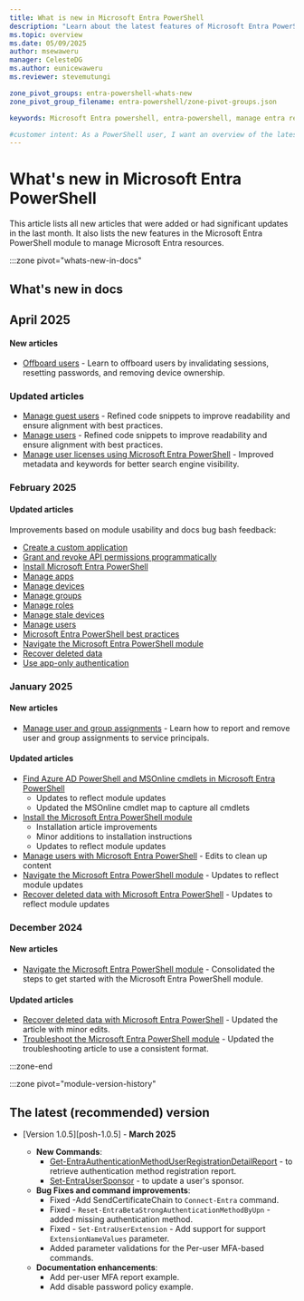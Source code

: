 ```yaml
---
title: What is new in Microsoft Entra PowerShell
description: "Learn about the latest features of Microsoft Entra PowerShell."
ms.topic: overview
ms.date: 05/09/2025
author: msewaweru
manager: CelesteDG
ms.author: eunicewaweru
ms.reviewer: stevemutungi

zone_pivot_groups: entra-powershell-whats-new
zone_pivot_group_filename: entra-powershell/zone-pivot-groups.json

keywords: Microsoft Entra powershell, entra-powershell, manage entra resources using powershell, entra powershell new features, what's new in entra powershell

#customer intent: As a PowerShell user, I want an overview of the latest features of Microsoft Entra PowerShell module and all the related doc updates.
---
```


# What's new in Microsoft Entra PowerShell

This article lists all new articles that were added or had significant updates in the last month. It also lists the new features in the Microsoft Entra PowerShell module to manage Microsoft Entra resources.

:::zone pivot="whats-new-in-docs"

## What's new in docs

## April 2025

#### New articles

- [Offboard users](offboard-user.md) - Learn to offboard users by invalidating sessions, resetting passwords, and removing device ownership.

### Updated articles

- [Manage guest users](manage-guest-users.md) - Refined code snippets to improve readability and ensure alignment with best practices.
- [Manage users](manage-user.md) - Refined code snippets to improve readability and ensure alignment with best practices.
- [Manage user licenses using Microsoft Entra PowerShell](how-to-manage-user-licenses.md) - Improved metadata and keywords for better search engine visibility.


### February 2025

#### Updated articles

Improvements based on module usability and docs bug bash feedback:

- [Create a custom application](create-custom-application.md)
- [Grant and revoke API permissions programmatically](how-to-grant-revoke-api-permissions.md)
- [Install Microsoft Entra PowerShell](installation.md)
- [Manage apps](manage-apps.md)
- [Manage devices](manage-devices.md)
- [Manage groups](manage-groups.md)
- [Manage roles](manage-roles.md)
- [Manage stale devices](manage-stale-devices.md)
- [Manage users](manage-user.md)
- [Microsoft Entra PowerShell best practices](entra-powershell-best-practices.md)
- [Navigate the Microsoft Entra PowerShell module](navigate-entraps.md)
- [Recover deleted data](recover-deleted-data.md)
- [Use app-only authentication](app-only-access-auth.md)

### January 2025

#### New articles

- [Manage user and group assignments](manage-user-group-assignment.md) - Learn how to report and remove user and group assignments to service principals.

#### Updated articles

- [Find Azure AD PowerShell and MSOnline cmdlets in Microsoft Entra PowerShell](azuread-powershell-to-entra-powershell-mapping.md)
  - Updates to reflect module updates
  - Updated the MSOnline cmdlet map to capture all cmdlets
- [Install the Microsoft Entra PowerShell module](installation.md)
  - Installation article improvements
  - Minor additions to installation instructions
  - Updates to reflect module updates
- [Manage users with Microsoft Entra PowerShell](manage-user.md) - Edits to clean up content
- [Navigate the Microsoft Entra PowerShell module](navigate-entraps.md) - Updates to reflect module updates
- [Recover deleted data with Microsoft Entra PowerShell](recover-deleted-data.md) - Updates to reflect module updates

### December 2024

#### New articles

- [Navigate the Microsoft Entra PowerShell module](navigate-entraps.md) - Consolidated the steps to get started with the Microsoft Entra PowerShell module.

#### Updated articles

- [Recover deleted data with Microsoft Entra PowerShell](recover-deleted-data.md) - Updated the article with minor edits.
- [Troubleshoot the Microsoft Entra PowerShell module](troubleshooting.md) - Updated the troubleshooting article to use a consistent format.

:::zone-end

:::zone pivot="module-version-history"

## The latest (recommended) version

- [Version 1.0.5][posh-1.0.5] - **March 2025**

  - **New Commands**:
    - [Get-EntraAuthenticationMethodUserRegistrationDetailReport](/powershell/module/microsoft.entra/get-entraauthenticationmethoduserregistrationdetailreport) - to retrieve authentication method registration report.
    - [Set-EntraUserSponsor](/powershell/module/microsoft.entra/set-entrausersponsor) - to update a user's sponsor.
  - **Bug Fixes and command improvements**:
    - Fixed -Add SendCertificateChain to `Connect-Entra` command.
    - Fixed - `Reset-EntraBetaStrongAuthenticationMethodByUpn` - added missing authentication method.
    - Fixed - `Set-EntraUserExtension` - Add support for support `ExtensionNameValues` parameter.
    - Added parameter validations for the Per-user MFA-based commands.
  - **Documentation enhancements**:
    - Add per-user MFA report example.
    - Add disable password policy example.

